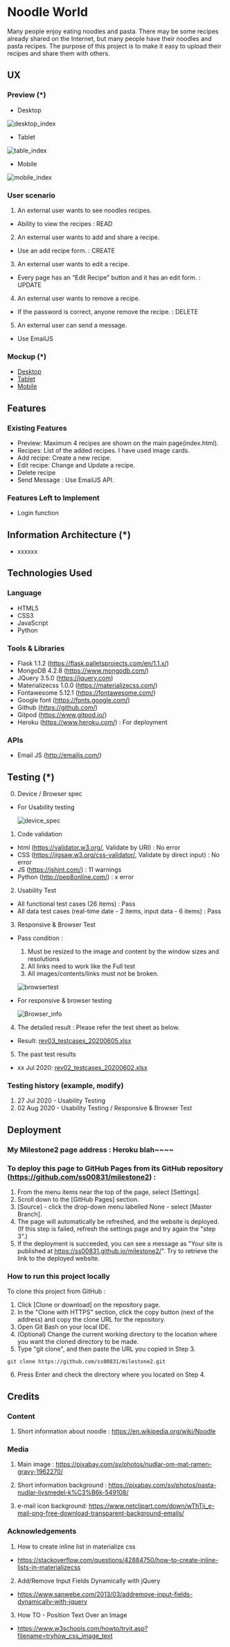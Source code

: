 # Noodle World
Many people enjoy eating noodles and pasta. There may be some recipes already shared on the Internet, but many people have their noodles and pasta recipes. The purpose of this project is to make it easy to upload their recipes and share them with others. 

## UX 

### Preview (*)
- Desktop 

![desktop_index](https://user-images.githubusercontent.com/53374745/83000187-4f5f8a80-a00a-11ea-9d7e-843b032e8a75.JPG)

- Tablet 

![table_index](https://user-images.githubusercontent.com/53374745/83000543-ceed5980-a00a-11ea-9f7b-cb38a5cebc03.JPG)

- Mobile 

![mobile_index](https://user-images.githubusercontent.com/53374745/83000558-d280e080-a00a-11ea-9a63-223b1409a356.jpg)

### User scenario
1. An external user wants to see noodles recipes.
 - Ability to view the recipes : READ
2. An external user wants to add and share a recipe.
 - Use an add recipe form. : CREATE
3. An external user wants to edit a recipe.
 - Every page has an “Edit Recipe” button and it has an edit form. : UPDATE
4. An external user wants to remove a recipe.
 - If the password is correct, anyone remove the recipe. : DELETE
5. An external user can send a message.
 - Use EmailJS 

### Mockup (*)
- [Desktop](https://github.com/ss00831/milestone2/files/4668180/ms2.pdf)
- [Tablet](https://github.com/ss00831/milestone2/files/4668179/ms2.-.tablet.pdf)
- [Mobile](https://github.com/ss00831/milestone2/files/4668178/ms2.-.mobile.pdf)


## Features
 
### Existing Features 
- Preview: Maximum 4 recipes are shown on the main page(index.html).
- Recipes: List of the added recipes. I have used image cards.
- Add recipe: Create a new recipe.
- Edit recipe: Change and Update a recipe.
- Delete recipe
- Send Message : Use EmailJS API.


### Features Left to Implement
- Login function


## Information Architecture (*)
 - xxxxxx

## Technologies Used

### Language
- HTML5
- CSS3 
- JavaScript
- Python

### Tools & Libraries 
- Flask 1.1.2 (https://flask.palletsprojects.com/en/1.1.x/)
- MongoDB 4.2.8 (https://www.mongodb.com/)
- JQuery 3.5.0 (https://jquery.com)
- Materializecss 1.0.0 (https://materializecss.com/)
- Fontawesome 5.12.1 (https://fontawesome.com/)
- Google font (https://fonts.google.com/)
- Github (https://github.com/)
- Gitpod (https://www.gitpod.io/)
- Heroku (https://www.heroku.com/) : For deployment

### APIs
- Email JS (http://emailjs.com/)


## Testing (*)
0. Device / Browser spec
- For Usability testing

    ![device_spec](https://user-images.githubusercontent.com/53374745/84033367-06f48500-a999-11ea-847e-a179bb27ce0c.JPG)

1. Code validation
- html (https://validator.w3.org/, Validate by URI) : No error
- CSS (https://jigsaw.w3.org/css-validator/, Validate by direct input) : No error
- JS (https://jshint.com/) : 11 warnings
- Python (http://pep8online.com/) : x error

2. Usability Test
- All functional test cases (26 items) : Pass
- All data test cases (real-time date - 2 items, input data - 6 items) : Pass

3. Responsive & Browser Test
- Pass condition :
    1. Must be resized to the image and content by the window sizes and resolutions
    1. All links need to work like the Full test 
    1. All images/contents/links must not be broken.

    ![browsertest](https://user-images.githubusercontent.com/53374745/78868081-8b329680-7a42-11ea-9b15-7a15dc172e3f.PNG)
- For responsive & browser testing

    ![Browser_info](https://user-images.githubusercontent.com/53374745/84033370-0825b200-a999-11ea-9794-02977dbbee79.JPG)

4. The detailed result : Please refer the test sheet as below.
- Result: [rev03_testcases_20200605.xlsx](https://github.com/ss00831/milestone2/files/4746075/rev03_testcases_20200605.xlsx)

5. The past test results
- xx Jul 2020: [rev02_testcases_20200602.xlsx](https://github.com/ss00831/milestone2/files/4717157/rev02_testcases_20200602.xlsx)


### Testing history (example, modify)
1. 27 Jul 2020 - Usability Testing
2. 02 Aug 2020 - Usability Testing / Responsive & Browser Test

## Deployment

### My Milestone2 page address : Heroku blah~~~~

### To deploy this page to GitHub Pages from its GitHub repository (https://github.com/ss00831/milestone2) :
1. From the menu items near the top of the page, select [Settings].
2. Scroll down to the [GitHub Pages] section.
3. [Source] - click the drop-down menu labelled None - select [Master Branch].
4. The page will automatically be refreshed, and the website is deployed.
 (If this step is failed, refresh the settings page and try again the "step 3".)
5. If the deployment is succeeded, you can see a message as "Your site is published at https://ss00831.github.io/milestone2/". Try to retrieve the link to the deployed website.

### How to run this project locally

To clone this project from GitHub :
1. Click [Clone or download] on the repository page.
2. In the "Clone with HTTPS" section, click the copy button (next of the address) and copy the clone URL for the repository.
3. Open Git Bash on your local IDE.
4. (Optional) Change the current working directory to the location where you want the cloned directory to be made.
5. Type "git clone", and then paste the URL you copied in Step 3.
```
git clone https://github.com/ss00831/milestone2.git
```
6. Press Enter and check the directory where you located on Step 4.


## Credits

### Content
1. Short information about noodle : https://en.wikipedia.org/wiki/Noodle

### Media
1. Main image : https://pixabay.com/sv/photos/nudlar-om-mat-ramen-gravy-1962270/

2. Short information background : https://pixabay.com/sv/photos/pasta-nudlar-livsmedel-k%C3%B6k-549108/

3. e-mail icon background: https://www.netclipart.com/down/wThTii_e-mail-png-free-download-transparent-background-emails/

### Acknowledgements

1. How to create inline list in materialize css 
 - https://stackoverflow.com/questions/42884750/how-to-create-inline-lists-in-materializecss
2. Add/Remove Input Fields Dynamically with jQuery 
 - https://www.sanwebe.com/2013/03/addremove-input-fields-dynamically-with-jquery
3. How TO - Position Text Over an Image 
 - https://www.w3schools.com/howto/tryit.asp?filename=tryhow_css_image_text